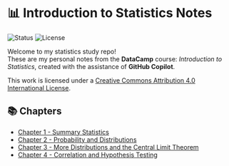 # 📊 Introduction to Statistics Notes

![Status](https://img.shields.io/badge/learning-statistics-blue)
![License](https://img.shields.io/badge/license-CC%20BY%204.0-blue)

Welcome to my statistics study repo!  
These are my personal notes from the **DataCamp** course: _Introduction to Statistics_, created with the assistance of **GitHub Copilot**.

This work is licensed under a [Creative Commons Attribution 4.0 International License](https://creativecommons.org/licenses/by/4.0/).

## 📚 Chapters

- [Chapter 1 - Summary Statistics](chapter-01-summary-statistics.ipynb)
- [Chapter 2 - Probability and Distributions](chapter-02-probability-and-distributions.ipynb)
- [Chapter 3 - More Distributions and the Central Limit Theorem](chapter-03-more-distributions-and-central-limit-theorem.ipynb)
- [Chapter 4 - Correlation and Hypothesis Testing](chapter-04-correlation-and-hypothesis-testing.ipynb)
